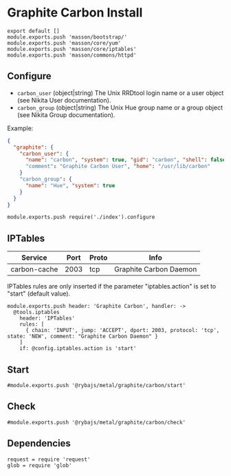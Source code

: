 
# Graphite Carbon Install

    export default []
    module.exports.push 'masson/bootstrap/'
    module.exports.push 'masson/core/yum'
    module.exports.push 'masson/core/iptables'
    module.exports.push 'masson/commons/httpd'

## Configure

*   `carbon_user` (object|string)
    The Unix RRDtool login name or a user object (see Nikita User documentation).
*   `carbon_group` (object|string)
    The Unix Hue group name or a group object (see Nikita Group documentation).

Example:

```json
{
  "graphite": {
    "carbon_user": {
      "name": "carbon", "system": true, "gid": "carbon", "shell": false
      "comment": "Graphite Carbon User", "home": "/usr/lib/carbon"
    }
    "carbon_group": {
      "name": "Hue", "system": true
    }
  }
}
```
    module.exports.push require('./index').configure


## IPTables

| Service        | Port | Proto | Info                                 |
|----------------|------|-------|--------------------------------------|
| carbon-cache   | 2003 | tcp   | Graphite Carbon Daemon               |
IPTables rules are only inserted if the parameter "iptables.action" is set to
"start" (default value).

    module.exports.push header: 'Graphite Carbon', handler: ->
      @tools.iptables
        header: 'IPTables'
        rules: [
          { chain: 'INPUT', jump: 'ACCEPT', dport: 2003, protocol: 'tcp', state: 'NEW', comment: "Graphite Carbon Daemon" }
        ]
        if: @config.iptables.action is 'start'

## Start

    #module.exports.push '@rybajs/metal/graphite/carbon/start'

## Check

    #module.exports.push '@rybajs/metal/graphite/carbon/check'

## Dependencies

    request = require 'request'
    glob = require 'glob'
